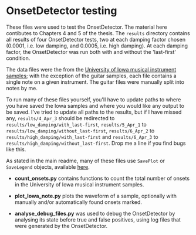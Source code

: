 # OnsetDetector testing

These files were used to test the OnsetDetector.
The material here contibutes to Chapters 4 and 5 of the thesis.
The `results` directory contains all results of four OnsetDetector tests,
two at each damping factor chosen (0.0001, i.e. low damping, and 0.0005, i.e. high damping).
At each damping factor, the OnsetDetector was run both with and without the 'last-first'
condition.

The data files were the from the 
[University of Iowa musical instrument samples](http://theremin.music.uiowa.edu/MIS.html);
with the exception of the guitar samples, each file contains a single note
on a given instrument. The guitar files were manually split into notes by me.

To run many of these files yourself, you'll have to update paths to where you have
saved the Iowa samples and where you would like any output to be saved.
I've tried to update all paths to the results, but if I have missed any, 
`results/4_Apr_3` should be redirected to `results/low_damping/with_last-first`, 
`results/5_Apr_1` to `results/low_damping/without_last-first`, 
`results/6_Apr_2` to `results/high_damping/with_last-first` and 
`results/6_Apr_3` to `results/high_damping/without_last-first`. Drop me a line if you find
bugs like this.

As stated in the main readme, many of these files use `SavePlot` or `SaveLegend` objects,
available [here](https://github.com/keziah55/save_plot).

- **count_onsets.py** contains functions to count the total number of onsets in the 
University of Iowa musical instrument samples.

- **plot_Iowa_note.py** plots the waveform of a sample, optionally with manually
and/or automatically found onsets marked. 

- **analyse_debug_files.py** was used to debug the OnsetDetector by analysing its state
before true and false positives, using log files that were generated by the OnsetDetector.



